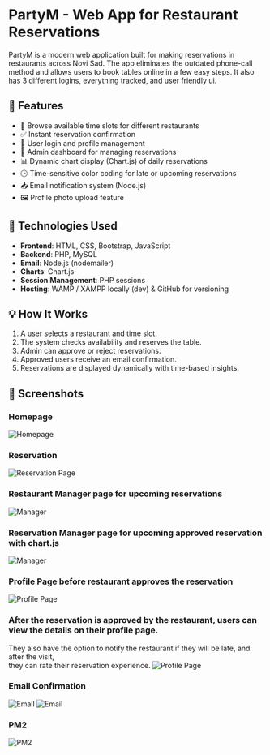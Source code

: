 # PartyM - Web App for Restaurant Reservations

PartyM is a modern web application built for making reservations in restaurants across Novi Sad. The app eliminates the outdated phone-call method and allows users to book tables online in a few easy steps. It also has 3 different logins, everything tracked, and user friendly ui.

## 🌟 Features

- 📅 Browse available time slots for different restaurants
- ✅ Instant reservation confirmation
- 🔐 User login and profile management
- 💬 Admin dashboard for managing reservations
- 📊 Dynamic chart display (Chart.js) of daily reservations
- 🕒 Time-sensitive color coding for late or upcoming reservations
- 📥 Email notification system (Node.js)
- 🖼️ Profile photo upload feature

## 🔧 Technologies Used

- **Frontend**: HTML, CSS, Bootstrap, JavaScript
- **Backend**: PHP, MySQL
- **Email**: Node.js (nodemailer)
- **Charts**: Chart.js
- **Session Management**: PHP sessions
- **Hosting**: WAMP / XAMPP locally (dev) & GitHub for versioning

## 💡 How It Works

1. A user selects a restaurant and time slot.
2. The system checks availability and reserves the table.
3. Admin can approve or reject reservations.
4. Approved users receive an email confirmation.
5. Reservations are displayed dynamically with time-based insights.

## 📸 Screenshots

### Homepage
![Homepage](screenshots/index.png)

### Reservation
![Reservation Page](screenshots/rez.jpg)

### Restaurant Manager page for upcoming reservations
![Manager](screenshots/menadzer.png)

### Reservation Manager page for upcoming approved reservation with chart.js
![Manager](screenshots/pregled.png)

### Profile Page before restaurant approves the reservation
![Profile Page](screenshots/profilrez1.png)

### After the reservation is approved by the restaurant, users can view the details on their profile page.  
They also have the option to notify the restaurant if they will be late, and after the visit,  
they can rate their reservation experience. 
![Profile Page](screenshots/profilrez2.png)

### Email Confirmation
![Email](screenshots/email1.png)
![Email](screenshots/email2.png)

### PM2
![PM2](screenshots/pm2.png)


